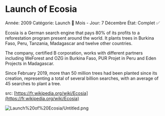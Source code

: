 # Launch of Ecosia

Année: 2009
Catégorie: Launch 🚀
Mois - Jour: 7 Décembre
État: Complet ✅

Ecosia is a German search engine that pays 80% of its profits to a reforestation program present around the world. It plants trees in Burkina Faso, Peru, Tanzania, Madagascar and twelve other countries.

The company, certified B corporation, works with different partners including WeForest and OZG in Burkina Faso, PUR Projet in Peru and Eden Projects in Madagascar.

Since February 2019, more than 50 million trees had been planted since its creation, representing a total of several billion searches, with an average of 45 searches to plant a tree.

src: [https://fr.wikipedia.org/wiki/Ecosia](https://fr.wikipedia.org/wiki/Ecosia)

![Launch%20of%20Ecosia/Untitled.png](Launch%20of%20Ecosia/Untitled.png)